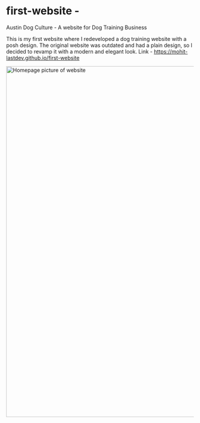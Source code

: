 # first-website -
Austin Dog Culture - A website for Dog Training Business

This is my first website where I redeveloped a dog training website with a posh design. 
The original website was outdated and had a plain design, so I decided to revamp it with a modern and elegant look.
Link - https://mohit-lastdev.github.io/first-website

<img width="945" alt="Homepage picture of website" src="https://github.com/mohit-lastdev/first-website/assets/128787057/9c2834f7-962c-4e36-af71-d39b942b60a3">
